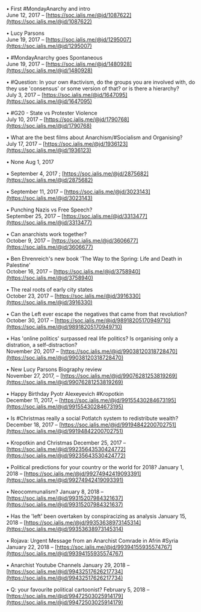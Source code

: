 • First #MondayAnarchy and intro  
June 12, 2017 – [https://soc.ialis.me/@jd/1087622](https://soc.ialis.me/@jd/1087622)

• Lucy Parsons   
June 19, 2017 – [https://soc.ialis.me/@jd/1295007](https://soc.ialis.me/@jd/1295007)

• #MondayAnarchy goes Spontaneous   
June 19, 2017 – [https://soc.ialis.me/@jd/1480928](https://soc.ialis.me/@jd/1480928)

• #Question: In your own #activism, do the groups you are involved with, do they use 'consensus' or some version of that? or is there a hierarchy?   
July 3, 2017 – [https://soc.ialis.me/@jd/1647095](https://soc.ialis.me/@jd/1647095)

• #G20 - State vs Protester Violence   
July 10, 2017 – [https://soc.ialis.me/@jd/1790768](https://soc.ialis.me/@jd/1790768)


• What are the best films about Anarchism/#Socialism and Organising?   
July 17, 2017 – [https://soc.ialis.me/@jd/1936123](https://soc.ialis.me/@jd/1936123)

• None
Aug 1, 2017

• September 4, 2017 ; [https://soc.ialis.me/@jd/2875682](https://soc.ialis.me/@jd/2875682)

• September 11, 2017 – [https://soc.ialis.me/@jd/3023143](https://soc.ialis.me/@jd/3023143)

• Punching Nazis vs Free Speech?   
September 25, 2017 – [https://soc.ialis.me/@jd/3313477](https://soc.ialis.me/@jd/3313477)

• Can anarchists work together?   
October 9, 2017 – [https://soc.ialis.me/@jd/3606677](https://soc.ialis.me/@jd/3606677)

• Ben Ehrenreich's new book 'The Way to the Spring: Life and Death in Palestine'   
October 16, 2017 – [https://soc.ialis.me/@jd/3758940](https://soc.ialis.me/@jd/3758940)

• The real roots of early city states   
October 23, 2017 – [https://soc.ialis.me/@jd/3916330](https://soc.ialis.me/@jd/3916330)

• Can the Left ever escape the negatives that came from that revolution?   
October 30, 2017 – [https://soc.ialis.me/@jd/98918205170949710](https://soc.ialis.me/@jd/98918205170949710)

• Has 'online politics' surpassed real life politics? Is organising only a distration, a self-distraction?   
November 20, 2017 – [https://soc.ialis.me/@jd/99038120318728470](https://soc.ialis.me/@jd/99038120318728470)

• New Lucy Parsons Biography review   
November 27, 2017, – [https://soc.ialis.me/@jd/99076281253819269](https://soc.ialis.me/@jd/99076281253819269)   

• Happy Birthday Pyotr Alexeyevich #Kropotkin   
December 11, 2017, – [https://soc.ialis.me/@jd/99155430284673195](https://soc.ialis.me/@jd/99155430284673195)

• Is #Christmas really a social Potlatch system to redistribute wealth?
December 18, 2017 – [https://soc.ialis.me/@jd/99194842200702751](https://soc.ialis.me/@jd/99194842200702751)

• Kropotkin and Christmas
December 25, 2017 – [https://soc.ialis.me/@jd/99235643530424772](https://soc.ialis.me/@jd/99235643530424772)

• Political predictions for your country or the world for 2018?
January 1, 2018 – [https://soc.ialis.me/@jd/99274942419093391](https://soc.ialis.me/@jd/99274942419093391)

• Neocommunalism?
January 8, 2018 – [https://soc.ialis.me/@jd/99315207984321637](https://soc.ialis.me/@jd/99315207984321637)

• Has the 'left' been overtaken by conspiracizing as analysis
January 15, 2018 – [https://soc.ialis.me/@jd/99353638973145314](https://soc.ialis.me/@jd/99353638973145314)

• Rojava: Urgent Message from an Anarchist Comrade in Afrin #Syria
January 22, 2018 – [https://soc.ialis.me/@jd/99394155935574767](https://soc.ialis.me/@jd/99394155935574767)

• Anarchist Youtube Channels
January 29, 2018 – [https://soc.ialis.me/@jd/99432517626217734](https://soc.ialis.me/@jd/99432517626217734)

• Q: your favourite political cartoonist?
February 5, 2018 – [https://soc.ialis.me/@jd/99472503025914179](https://soc.ialis.me/@jd/99472503025914179)


